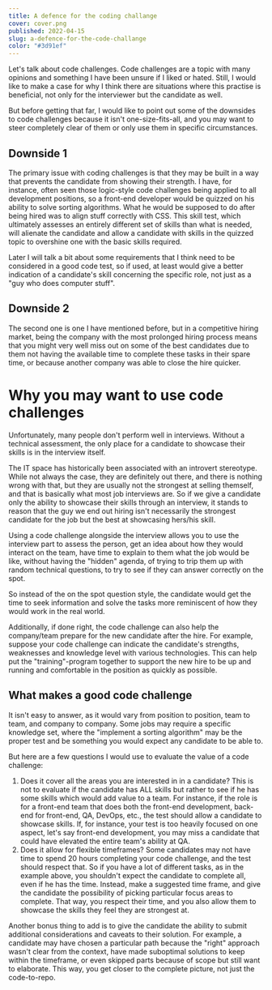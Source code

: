 ```yaml
---
title: A defence for the coding challange
cover: cover.png
published: 2022-04-15
slug: a-defence-for-the-code-challange
color: "#3d91ef"
---
```


Let's talk about code challenges. Code challenges are a topic with many opinions and something I have been unsure if I liked or hated. Still, I would like to make a case for why I think there are situations where this practise is beneficial, not only for the interviewer but the candidate as well.

But before getting that far, I would like to point out some of the downsides to code challenges because it isn't one-size-fits-all, and you may want to steer completely clear of them or only use them in specific circumstances.

## Downside 1
The primary issue with coding challenges is that they may be built in a way that prevents the candidate from showing their strength. I have, for instance, often seen those logic-style code challenges being applied to all development positions, so a front-end developer would be quizzed on his ability to solve sorting algorithms. What he would be supposed to do after being hired was to align stuff correctly with CSS. This skill test, which ultimately assesses an entirely different set of skills than what is needed, will alienate the candidate and allow a candidate with skills in the quizzed topic to overshine one with the basic skills required.

Later I will talk a bit about some requirements that I think need to be considered in a good code test, so if used, at least would give a better indication of a candidate's skill concerning the specific role, not just as a "guy who does computer stuff".

## Downside 2

The second one is one I have mentioned before, but in a competitive hiring market, being the company with the most prolonged hiring process means that you might very well miss out on some of the best candidates due to them not having the available time to complete these tasks in their spare time, or because another company was able to close the hire quicker.

# Why you may want to use code challenges

Unfortunately, many people don't perform well in interviews. Without a technical assessment, the only place for a candidate to showcase their skills is in the interview itself.

The IT space has historically been associated with an introvert stereotype. While not always the case, they are definitely out there, and there is nothing wrong with that, but they are usually not the strongest at selling themself, and that is basically what most job interviews are. So if we give a candidate only the ability to showcase their skills through an interview, it stands to reason that the guy we end out hiring isn't necessarily the strongest candidate for the job but the best at showcasing hers/his skill.

Using a code challenge alongside the interview allows you to use the interview part to assess the person, get an idea about how they would interact on the team, have time to explain to them what the job would be like, without having the "hidden" agenda, of trying to trip them up with random technical questions, to try to see if they can answer correctly on the spot.

So instead of the on the spot question style, the candidate would get the time to seek information and solve the tasks more reminiscent of how they would work in the real world.

Additionally, if done right, the code challenge can also help the company/team prepare for the new candidate after the hire. For example, suppose your code challenge can indicate the candidate's strengths, weaknesses and knowledge level with various technologies. This can help put the "training"-program together to support the new hire to be up and running and comfortable in the position as quickly as possible.

## What makes a good code challenge

It isn't easy to answer, as it would vary from position to position, team to team, and company to company. Some jobs may require a specific knowledge set, where the "implement a sorting algorithm" may be the proper test and be something you would expect any candidate to be able to.

But here are a few questions I would use to evaluate the value of a code challenge:

1. Does it cover all the areas you are interested in in a candidate? This is not to evaluate if the candidate has ALL skills but rather to see if he has some skills which would add value to a team. For instance, if the role is for a front-end team that does both the front-end development, back-end for front-end, QA, DevOps, etc., the test should allow a candidate to showcase skills. If, for instance, your test is too heavily focused on one aspect, let's say front-end development, you may miss a candidate that could have elevated the entire team's ability at QA.
1. Does it allow for flexible timeframes? Some candidates may not have time to spend 20 hours completing your code challenge, and the test should respect that. So if you have a lot of different tasks, as in the example above, you shouldn't expect the candidate to complete all, even if he has the time. Instead, make a suggested time frame, and give the candidate the possibility of picking particular focus areas to complete. That way, you respect their time, and you also allow them to showcase the skills they feel they are strongest at.

Another bonus thing to add is to give the candidate the ability to submit additional considerations and caveats to their solution. For example, a candidate may have chosen a particular path because the "right" approach wasn't clear from the context, have made suboptimal solutions to keep within the timeframe, or even skipped parts because of scope but still want to elaborate. This way, you get closer to the complete picture, not just the code-to-repo.

